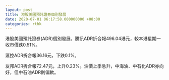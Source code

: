 ```yaml
---
layout: post
title: 港股美國預託證券個別發展
date: 2020-07-01 06:17:58.000000000 +08:00
categories: rthk
---
```


港股美國預託證券(ADR)個別發展。騰訊ADR折合報496.04港元，較本港星期一收市價跌0.51%。

滙控ADR折合報36.16元，下跌0.1%。

友邦ADR折合報72.47元，上升0.23%。油價上季急升，中海油、中石化ADR亦向好，但中石油ADR則偏軟。
